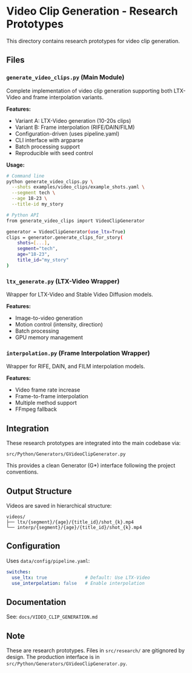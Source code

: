 # Video Clip Generation - Research Prototypes

This directory contains research prototypes for video clip generation.

## Files

### `generate_video_clips.py` (Main Module)
Complete implementation of video clip generation supporting both LTX-Video and frame interpolation variants.

**Features:**
- Variant A: LTX-Video generation (10-20s clips)
- Variant B: Frame interpolation (RIFE/DAIN/FILM)
- Configuration-driven (uses pipeline.yaml)
- CLI interface with argparse
- Batch processing support
- Reproducible with seed control

**Usage:**
```bash
# Command line
python generate_video_clips.py \
  --shots examples/video_clips/example_shots.yaml \
  --segment tech \
  --age 18-23 \
  --title-id my_story

# Python API
from generate_video_clips import VideoClipGenerator

generator = VideoClipGenerator(use_ltx=True)
clips = generator.generate_clips_for_story(
    shots=[...],
    segment="tech",
    age="18-23",
    title_id="my_story"
)
```

### `ltx_generate.py` (LTX-Video Wrapper)
Wrapper for LTX-Video and Stable Video Diffusion models.

**Features:**
- Image-to-video generation
- Motion control (intensity, direction)
- Batch processing
- GPU memory management

### `interpolation.py` (Frame Interpolation Wrapper)
Wrapper for RIFE, DAIN, and FILM interpolation models.

**Features:**
- Video frame rate increase
- Frame-to-frame interpolation
- Multiple method support
- FFmpeg fallback

## Integration

These research prototypes are integrated into the main codebase via:

`src/Python/Generators/GVideoClipGenerator.py`

This provides a clean Generator (G*) interface following the project conventions.

## Output Structure

Videos are saved in hierarchical structure:

```
videos/
├── ltx/{segment}/{age}/{title_id}/shot_{k}.mp4
└── interp/{segment}/{age}/{title_id}/shot_{k}.mp4
```

## Configuration

Uses `data/config/pipeline.yaml`:

```yaml
switches:
  use_ltx: true              # Default: Use LTX-Video
  use_interpolation: false   # Enable interpolation
```

## Documentation

See: `docs/VIDEO_CLIP_GENERATION.md`

## Note

These are research prototypes. Files in `src/research/` are gitignored by design.
The production interface is in `src/Python/Generators/GVideoClipGenerator.py`.
